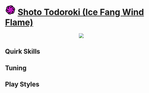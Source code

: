 # ![Image](/icons/technical.png) [Shoto Todoroki (Ice Fang Wind Flame)](https://ultrarumble.com/character/4#Variant-1)
<p align="center">
    <img src="https://ultrarumble.com/assets/Character/Ch004/GUI/Variation/T_ui_Ch004_Variation_401.png" /><br/>
</p>

## Quirk Skills

## Tuning 

## Play Styles
